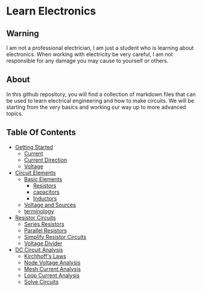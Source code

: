 # Learn Electronics

## Warning 
I am not a professional electrician, I am just a student who is learning about electronics.
When working with electricity be very careful, I am not responsible for any damage you may cause to yourself or others. 


## About
In this github repository, you will find a collection of markdown files that can be used to learn electrical engineering and how to make circuits. We will be starting from the very basics and working our way up to more advanced topics. 
 

## Table Of Contents

- [Getting Started](/Getting%20started/Introduction.md)
  - [Current](/Getting%20started/Current.md)
  - [Current Direction](/Getting%20started/Current-direction.md)
  - [Voltage](/Getting%20started/Voltage.md)
- [Circuit Elements](/Circuit%20elements/Introduction.md)
  - [Basic Elements](/Circuit%20elements/Basic-elements.md)
    - [Resistors](/Circuit%20elements/specific/Resistors.md)
    - [capacitors](/Circuit%20elements/specific/Capacitors.md)
    - [Inductors](/Circuit%20elements/specific/Inductors.md)
  - [Voltage and Sources](/Circuit%20elements/Sources.md)
  - [terminology](Circuit%20elements/Terminology.md)
-  [Resistor Circuits](/Resistor%20circuits/Introduction.md)
   -  [Series Resistors](/Resistor%20circuits/Series-resistors.md)
   - [Parallel Resistors](/Resistor%20circuits/Parallel-resistors.md) 
   - [Simplify Resistor Circuits](/Resistor%20circuits/Simplify-resistor.md) 
   - [Voltage Divider](/Resistor%20circuits/Voltage-divider.md) 
- [DC Circuit Analysis](/DC%20circuit%20analysis/Introduction.md)
  - [Kirchhoff's Laws](/DC%20circuit%20analysis/Kirchhoff-law.md)
  - [Node Voltage Analysis](/DC%20circuit%20analysis/Node-voltage-analysis.md)
  - [Mesh Current Analysis](/DC%20circuit%20analysis/Mesh-current-analysis.md)
  - [Loop Current Analysis](/DC%20circuit%20analysis/Loop-current-analysis.md)
  - [Solve Circuits](/DC%20circuit%20analysis/Solve-circuits.md)